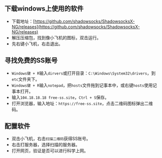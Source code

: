 ## 下载windows上使用的软件

* 下载地址：[https://github.com/shadowsocks/ShadowsocksX-NG/releases](https://github.com/shadowsocks/ShadowsocksX-NG/releases)
* 解压压缩包，找到像小飞机的图标，双击运行。
* 先右键小飞机，右击退出。



## 寻找免费的SS账号

* `Windows键 + R`输入`dirvers`或打开目录：`C:\Windows\System32\drivers`，到`etc`文件夹下。
* `Windows键 + R`输入`notepad`，把`hosts`文件拖到记事本中，或右键`hosts`使用记事本打开。
* 输入`104.18.18.18 free-ss.site`，`Ctrl + S`保存。
* 打开浏览器，输入地址：`https://free-ss.site`，点击二维码图标弹出二维码。



## 配置软件

* 双击小飞机，右击`扫描二维码`获得SS账号。
* 右击打服务器，选择扫描的服务器。
* 打开网页，验证是否可以进行科学上网。